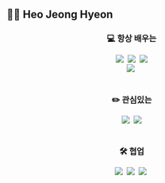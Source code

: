 ## 🙇‍♂️ Heo Jeong Hyeon <br>
<!--
**HeoJeongHyeon/HeoJeongHyeon** is a ✨ _special_ ✨ repository because its `README.md` (this file) appears on your GitHub profile.
 


<!--내용 부분-->
<h3 align="center"> 💻 항상 배우는 </h3>
<div align="center">
  <img src="https://img.shields.io/badge/java-20232a.svg?style=for-the-badge&logo=java&logoColor=61DAFB" />&nbsp
  <img src="https://img.shields.io/badge/Spring Boot-F7DF1E.svg?style=for-the-badge&logo=spring Boot&logoColor=20232a" />&nbsp
<img src="https://img.shields.io/badge/spring data jpa-20232a.svg?style=for-the-badge&logo=hibernate&logoColor=61DAFB" />

</div>

<div align="center">
  <img src="https://img.shields.io/badge/MySQL-DB7093?style=for-the-badge&logo=mysql&logoColor=ffd35b" />&nbsp
<!--   <img src="https://img.shields.io/badge/spring security-1572B6.svg?style=for-the-badge&logo=spring security&logoColor=white" />&nbsp -->
<!--   <img src="https://img.shields.io/badge/jwt-3670A0?style=for-the-badge&logo=jwt&logoColor=ffdd54" />&nbsp -->
</div>

<br>

<h3 align="center"> ✏️ 관심있는 </h3>

<div align="center">
<!--   <img src="https://img.shields.io/badge/aws-FF4154?style=for-the-badge&logo=amazon%20ec2&logoColor=white" />&nbsp -->
    <img src="https://img.shields.io/badge/spring security-1572B6.svg?style=for-the-badge&logo=spring security&logoColor=white" />&nbsp
  <img src="https://img.shields.io/badge/spring data jpa-20232a.svg?style=for-the-badge&logo=hibernate&logoColor=61DAFB" />
  

</div>

<br>

<h3 align="center">🛠 협업 </h3>
<div align="center">
  <img src="https://img.shields.io/badge/git-F05033.svg?style=for-the-badge&logo=git&logoColor=white" />&nbsp
  <img src="https://img.shields.io/badge/github-181717.svg?style=for-the-badge&logo=github&logoColor=white" />&nbsp
  <img src="https://img.shields.io/badge/Notion-F3F3F3.svg?style=for-the-badge&logo=notion&logoColor=black" />&nbsp
</div>


<!-- <h3 align="center">📫 Contact 📫</h3> --> 
<!-- <div align="center"> --> 
<!--   <a href="https://velog.io/@auspiciousjh"> -->
<!--     <img src="https://img.shields.io/badge/Velog-1EBC8F?style=for-the-badge&logo=velog&logoColor=white" />&nbsp -->
<!--   </a> -->
<!--   <a href="mailto:auspiciousjh@hansung.ac.kr">
    <img
      src="https://img.shields.io/badge/auspiciousjh@hansung.ac.kr-D14836?style=for-the-badge&logo=gmail&logoColor=white"/>&nbsp
  </a>
</div> -->

